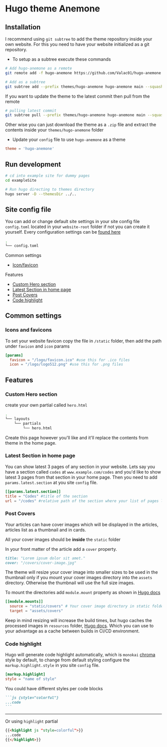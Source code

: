 # Hugo theme Anemone

## Installation

I recommend using `git subtree` to add the theme repository inside your own website. For this you need to have your website initialized as a git repository.

- To setup as a subtree execute these commands

```bash
# Add hugo-anemone as a remote
git remote add -f hugo-anemone https://github.com/Valac01/hugo-anemone.git

# Add as a subtree
git subtree add --prefix themes/hugo-anemone hugo-anemone main --squash
```

If you want to update the theme to the latest commit then pull from the remote

```bash
# pulling latest commit
git subtree pull --prefix themes/hugo-anemone hugo-anemone main --squash
```

Other wise you can just download the theme as a `.zip` file and extract the contents inside your `themes/hugo-anemone` folder

- Update your `config` file to use `hugo-anemone` as a theme

```toml
theme = 'hugo-anemone'
```

## Run development

```bash
# cd into example site for dummy pages
cd exampleSite

# Run hugo directing to themes directory
hugo server -D --themesDir ../..
```

## Site config file

You can add or change default site settings in your site config file `config.toml` located in your `website-root` folder if not you can create it yourself. Every configuration settings can be [found here](https://gohugo.io/getting-started/configuration/)

```bash
.
└── config.toml
```

Common settings

- [Icon/favicon](#icons-and-favicons)

Features

- [Custom Hero section](#custom-hero-section)
- [Latest Section in home page](#latest-section-in-home-page)
- [Post Covers](#post-covers)
- [Code highlight](#code-highlight)

## Common settings

### Icons and favicons

To set your website favicon copy the file in `/static` folder, then add the path under `favicon` and `icon` params

```toml
[params]
  favicon = "/logo/favicon.ico" #use this for .ico files
  icon = "/logo/logo512.png" #use this for .png files
```

## Features
### Custom Hero section

create your own partial called `hero.html`

```bash
.
└── layouts
    └── partials
        └── hero.html
```

Create this page however you'll like and it'll replace the contents from theme in the home page.

### Latest Section in home page

You can show latest 3 pages of any section in your website.
Lets say you have a section called `codes` at `www.example.com/codes` and you'd like to show latest 3 pages from that section in your home page. Then you need to add `params.latest.section` at you site `config` file.

```toml
[[params.latest.section]]
title = "Codes" #title of the section
url = "/codes" #relative path of the section where your list of pages lies
```

### Post Covers

Your articles can have cover images which will be displayed in the articles, articles list as a thumbnail and in cards.

All your cover images should be **inside** the `static` folder

In your front matter of the article add a `cover` property.

```markdown
title: "Lorem ipsum dolor sit amet."
cover: "/covers/cover-image.jpg"
```

The theme will resize your cover image into smaller sizes to be used in the thumbnail only if you mount your cover images directory into the `assets` directory. Otherwise the thumbnail will use the full size images.

To mount the directories add `module.mount` property as shown in [Hugo docs](https://gohugo.io/hugo-modules/configuration/#module-config-mounts)

```toml
[[module.mounts]]
  source = "static/covers" # Your cover image directory in static folder
  target = "assets/covers"
```

Keep in mind resizing will increase the build times, but hugo caches the processed images in `resources` folder, [Hugo docs](https://gohugo.io/content-management/image-processing/#image-processing-performance-consideration). Which you can use to your advantage as a cache between builds in CI/CD environment.

### Code highlight

Hugo will generate code highlight automatically, which is `monokai` [chroma](https://github.com/alecthomas/chroma) style by default, to change from default styling configure the `markup.highlight.style` in you site `config` file. 

```toml
[markup.highlight]
style = "name of style"
```

You could have different styles per code blocks

````markdown
```js {style="colorful"}
...code
```
````

---

Or using `highlight` partial

```markdown
{{<highlight js "style=colorful">}}
...code
{{</highlight>}}
```
